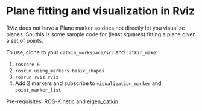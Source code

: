 # Plane fitting and visualization in Rviz

RViz does not have a Plane marker so does not directly let you visualize planes. 
So, this is some sample code for (least squares) fitting a plane given a set of points. 

To use, clone to your `catkin_workspace/src` and `catkin_make`:
1. `roscore &`
2. `rosrun using_markers basic_shapes`
3. `rosrun rviz rviz`
4. Add 2 markers and subscribe to `visualization_marker` and `point_marker_list` 


Pre-requisites: ROS-Kinetic and [eigen_catkin](https://github.com/ethz-asl/eigen_catkin)
